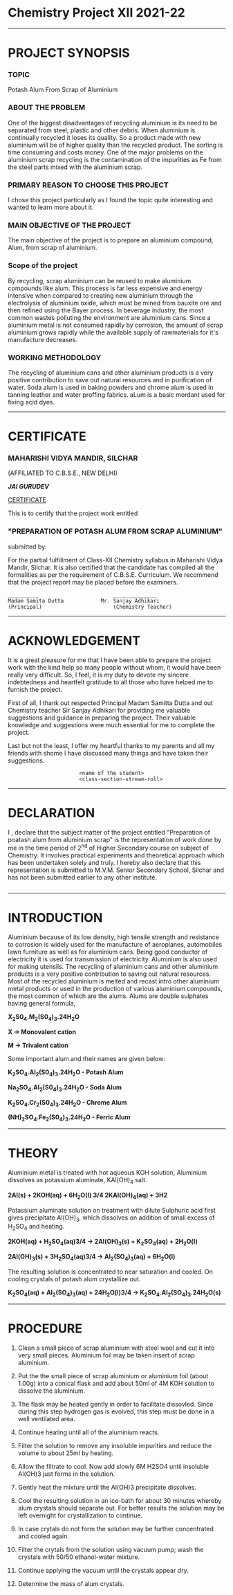 # Chemistry Project XII 2021-22

---

# PROJECT SYNOPSIS

### TOPIC
Potash Alum From Scrap of Aluminium

### ABOUT THE PROBLEM
One of the biggest disadvantages of recycling aluminium is its need to be separated from steel, plastic and other debris. When aluminium is continually recycled it loses its quality. So a product made with new aluminium will be of higher quality than the recycled product. The sorting is time consuming and costs money. One of the major problems on the aluminium scrap recycling is the contamination of the impurities as Fe from the steel parts mixed with the aluminium scrap.

### PRIMARY REASON TO CHOOSE THIS PROJECT
I chose this project particularly as I found the topic quite interesting and wanted to learn more about it.

### MAIN OBJECTIVE OF THE PROJECT
The main objective of the project is to prepare an aluminium compound, Alum, from scrap of aluminium.

### Scope of the project
By recycling, scrap aluminium can be reused to make aluminium compounds like alum. This process is far less expensive and energy intensive when compared to creating new aluminium through the electrolysis of aluminium oxide, which must be mined from bauxite ore and then refined using the Bayer process. In beverage industry, the most common wastes polluting the environment are aluminium cans. Since a aluminium metal is not consumed rapidly by corrosion, the amount of scrap aluminium grows rapidly while the available supply of rawmaterials for it's manufacture decreases.

### WORKING METHODOLOGY
The recycling of aluminium cans and other aluminium products is a very positive contribution to save out natural resources and in purification of water. Soda alum is used in baking powders and chrome alum is used in tanning leather and water proffing fabrics. aLum is a basic mordant used for fixing acid dyes.


---


# CERTIFICATE

### MAHARISHI VIDYA MANDIR, SILCHAR
(AFFILIATED TO C.B.S.E., NEW DELHI)

**_JAI GURUDEV_**

<ins>CERTIFICATE</ins>

This is to certify that the project work entitled

### "PREPARATION OF POTASH ALUM FROM SCRAP ALUMINIUM"

submitted by: <name of the student>
  
For the partial fulfillment of Class-XII Chemistry syllabus in Maharishi Vidya Mandir, Silchar. It is also certified that the candidate has compiled all the formalities as per the requirement of C.B.S.E. Curriculum. We recommend that the project report may be placed before the examiners.
```
__________                        ______________
Madam Samita Dutta            Mr. Sanjay Adhikari
(Principal)                       (Chemistry Teacher)
```
---

# ACKNOWLEDGEMENT
It is a great pleasure for me that I have been able to prepare the project work with the kind help so many people without whom, it would have been really very difficult. So, I feel, it is my duty to devote my sincere indebtedness and heartfelt gratitude to all those who have helped me to furnish the project.
  
First of all, I thank out respected Principal Madam Samitta Dutta and out Chemistry teacher Sir Sanjay Adhikari for providing me valuable suggestions and guidance in preparing the project. Their valuable knowledge and suggestions were much essential for me to complete the project.
  
Last but not the least, I offer my heartful thanks to my parents and all my friends with shome I have discussed many things and have taken their suggestions.
  
```
                       <name of the student>
                       <class-section-stream-roll>
```
  
---

# DECLARATION
I <name of the student>, declare that the subject matter of the project entitled "Preparation of poatash alum from aluminium scrap" is the representation of work done by me in the time period of 2<sup>nd</sup> of Higher Secondary course on subject of Chemistry. It involves practical experiments and theoretical approach which has been undertaken solely and truly. I hereby also declare that this representation is submitted to M.V.M. Senior Secondary School, Silchar and has not been submitted earlier to any other institute.
```                         - <name of the student>
```
---

# INTRODUCTION

Aluminium because of its low density, high tensile strength and resistance to corrosion is widely used for the manufacture of aeroplanes, automobiles lawn furniture as well as for aluminium cans. Being good conductor of electricity it is used for transmission of electricity. Aluminium is also used for making utensils. The recycling of aluminium cans and other aluminium products is a very positive contribution to saving out natural resources. Most of the recycled aluminium is melted and recast intro other aluminium metal products or used in the production of various aluminium compounds, the most common of which are the alums. Alums are double sulphates having general formula,

**X<sub>2</sub>S0<sub>4</sub>.M<sub>2</sub>(S0<sub>4</sub>)<sub>3</sub>.24H<sub>2</sub>O**

**X -> Monovalent cation**

**M -> Trivalent cation**


Some important alum and their names are given below:

**K<sub>2</sub>SO<sub>4</sub>.Al<sub>2</sub>(S0<sub>4</sub>)<sub>3</sub>.24H<sub>2</sub>O - Potash Alum**

**Na<sub>2</sub>SO<sub>4</sub>.Al<sub>2</sub>(S0<sub>4</sub>)<sub>3</sub>.24H<sub>2</sub>O - Soda Alum**

**K<sub>2</sub>SO<sub>4</sub>.Cr<sub>2</sub>(S0<sub>4</sub>)<sub>3</sub>.24H<sub>2</sub>O - Chrome Alum**

**(NH)<sub>2</sub>SO<sub>4</sub>.Fe<sub>2</sub>(S0<sub>4</sub>)<sub>3</sub>.24H<sub>2</sub>O - Ferric Alum**

---

# THEORY

Aluminium metal is treated with hot aqueous KOH solution, Aluminium dissolves as potassium aluminate, KAl(OH)<sub>4</sub> salt.

**2Al(s) + 2KOH(aq) + 6H<sub>2</sub>O(l) 3/4 2KAl(OH)<sub>4</sub>(aq) + 3H2**

Potassium aluminate solution on treatment with dilute Sulphuric acid first gives precipitate Al(OH)<sub>3</sub>, which dissolves on addition of small excess of H<sub>2</sub>SO<sub>4</sub> and heating.

**2KOH(aq) + H<sub>2</sub>SO<sub>4</sub>(aq)3/4 -> 2Al(OH)<sub>3</sub>(s) + K<sub>2</sub>SO<sub>4</sub>(aq) + 2H<sub>2</sub>O(l)**

**2Al(OH)<sub>3</sub>(s) + 3H<sub>2</sub>SO<sub>4</sub>(aq)3/4 -> Al<sub>2</sub>(SO<sub>4</sub>)<sub>3</sub>(aq) + 6H<sub>2</sub>O(l)**

The resulting solution is concentrated to near saturation and cooled. On cooling crystals of potash alum crystallize out.

**K<sub>2</sub>SO<sub>4</sub>(aq) + Al<sub>2</sub>(SO<sub>4</sub>)<sub>3</sub>(aq) + 24H<sub>2</sub>O(l)3/4 -> K<sub>2</sub>SO<sub>4</sub>.Al<sub>2</sub>(SO<sub>4</sub>)<sub>3</sub>.24H<sub>2</sub>O(s)**

---

# PROCEDURE

1) Clean a small piece of scrap aluminium with steel wool and cut it into very small pieces. Aluminium foil may be taken insert of scrap aluminium.

2) Put the the small piece of scrap aluminium or aluminium foil (about 1.00g) into a conical flask and add about 50ml of 4M KOH solution to dissolve the aluminium.

3) The flask may be heated gently in order to facilitate dissovled. Since during this step hydrogen gas is evolved, this step must be done in a well ventilated area.

4) Continue heating until all of the aluminium reacts.

5) Filter the solution to remove any insoluble impurities and reduce the volume to about 25ml by heating.

6) Allow the filtrate to cool. Now add slowly 6M H2SO4 until insoluble Al(OH)3 just forms in the solution.

7) Gently heat the mixture until the Al(OH)3 precipitate dissolves.

8) Cool the resulting solution in an ice-bath for about 30 minutes whereby alum crystals should separate out. For better results the solution may be left overnight for crystallization to continue.

9) In case crytals do not form the solution may be further concentrated and cooled again.

10) Filter the crytals from the solution using vacuum pump; wash the crystals with 50/50 ethanol-water mixture.

11) Continue applying the vacuum until the crystals appear dry.

12) Determine the mass of alum crystals.




